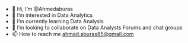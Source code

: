 - 👋 Hi, I’m @Ahmedaburas
- 👀 I’m interested in Data Analytics
- 🌱 I’m currently learning Data Analysis
- 💞️ I’m looking to collaborate on Data Analysts Forums and chat groups
- 📫 How to reach me ahmad.aburas85@gmail.com

<!---
Ahmedaburas/Ahmedaburas is a ✨ special ✨ repository because its `README.md` (this file) appears on your GitHub profile.
You can click the Preview link to take a look at your changes.
--->
